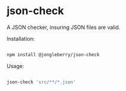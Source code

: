 # json-check

A JSON checker, insuring JSON files are valid.

Installation:

```bash

npm install @jongleberry/json-check

```

Usage:

```bash

json-check 'src/**/*.json'

```
